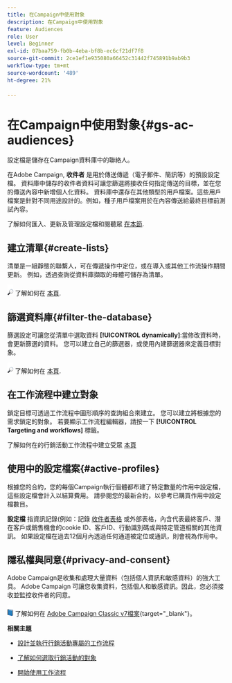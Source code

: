 ```yaml
---
title: 在Campaign中使用對象
description: 在Campaign中使用對象
feature: Audiences
role: User
level: Beginner
exl-id: 07baa759-fb0b-4eba-bf8b-ec6cf21df7f8
source-git-commit: 2ce1ef1e935080a66452c31442f745891b9ab9b3
workflow-type: tm+mt
source-wordcount: '489'
ht-degree: 21%

---
```


# 在Campaign中使用對象{#gs-ac-audiences}

設定檔是儲存在Campaign資料庫中的聯絡人。

在Adobe Campaign, **收件者** 是用於傳送傳遞（電子郵件、簡訊等）的預設設定檔。 資料庫中儲存的收件者資料可讓您篩選將接收任何指定傳送的目標，並在您的傳送內容中新增個人化資料。 資料庫中還存在其他類型的用戶檔案。這些用戶檔案是針對不同用途設計的。例如，種子用戶檔案用於在內容傳送給最終目標前測試內容。

了解如何匯入、更新及管理設定檔和閱聽眾 [在本節](../audiences/gs-audiences.md).

## 建立清單{#create-lists}

清單是一組靜態的聯繫人，可在傳遞操作中定位，或在導入或其他工作流操作期間更新。 例如，透過查詢從資料庫擷取的母體可儲存為清單。

![](../assets/do-not-localize/glass.png) 了解如何在 [本頁](../audiences/create-audiences.md).

## 篩選資料庫{#filter-the-database}

篩選設定可讓您從清單中選取資料 **[!UICONTROL dynamically]**:當修改資料時，會更新篩選的資料。 您可以建立自己的篩選器，或使用內建篩選器來定義目標對象。

![](../assets/do-not-localize/glass.png) 了解如何在 [本頁](../audiences/create-filters.md).

## 在工作流程中建立對象

鎖定目標可透過工作流程中圖形順序的查詢組合來建立。 您可以建立將根據您的需求鎖定的對象。 若要顯示工作流程編輯器，請按一下 **[!UICONTROL Targeting and workflows]** 標籤。

了解如何在的行銷活動工作流程中建立受眾 [本頁](https://experienceleague.adobe.com/docs/campaign/automation/campaign-orchestration/marketing-campaign-target.html?lang=zh-Hant)


## 使用中的設定檔案{#active-profiles}

根據您的合約，您的每個Campaign執行個體都布建了特定數量的作用中設定檔，這些設定檔會計入以結算費用。 請參閱您的最新合約，以參考已購買作用中設定檔數目。

**設定檔** 指資訊記錄(例如：記錄 [收件者表格](../dev/datamodel.md) 或外部表格，內含代表最終客戶、潛在客戶或銷售機會的cookie ID、客戶ID、行動識別碼或與特定管道相關的其他資訊。 如果設定檔在過去12個月內透過任何通道被定位或通訊，則會視為作用中。

<!--
You can monitor the number of active profiles used on your instances directly from Campaign Control Panel. 

![](../assets/do-not-localize/book.png) For more on this, refer to the [Control Panel documentation](https://docs.adobe.com/content/help/en/control-panel/using/performance-monitoring/active-profiles-monitoring.html).
-->

## 隱私權與同意{#privacy-and-consent}

Adobe Campaign是收集和處理大量資料（包括個人資訊和敏感資料）的強大工具。 Adobe Campaign 可讓您收集資料，包括個人和敏感資訊。因此，您必須接收並監控收件者的同意。

![](../assets/do-not-localize/book.png) 了解如何在 [Adobe Campaign Classic v7檔案](https://experienceleague.adobe.com/docs/campaign-classic/using/getting-started/privacy/privacy-and-recommendations.html?lang=zh-Hant){target=&quot;_blank&quot;}。

**相關主題**

* [設計並執行行銷活動專屬的工作流程](https://experienceleague.adobe.com/docs/campaign/automation/workflows/introduction/wf-type/campaign-workflows.html)

* [了解如何選取行銷活動的對象](https://experienceleague.adobe.com/docs/campaign/automation/campaign-orchestration/marketing-campaign-target.html)

* [開始使用工作流程](https://experienceleague.adobe.com/docs/campaign/automation/workflows/introduction/about-workflows.html)
